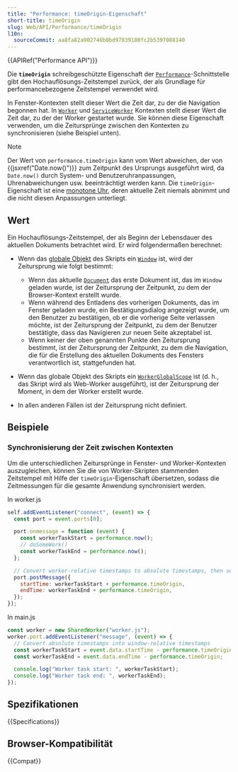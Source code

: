 ```yaml
---
title: "Performance: timeOrigin-Eigenschaft"
short-title: timeOrigin
slug: Web/API/Performance/timeOrigin
l10n:
  sourceCommit: aa8fa82a902746b0bd97839180fc2b5397088140
---
```


{{APIRef("Performance API")}}

Die **`timeOrigin`** schreibgeschützte Eigenschaft der [`Performance`](/de/docs/Web/API/Performance)-Schnittstelle gibt den Hochauflösungs-Zeitstempel zurück, der als Grundlage für performancebezogene Zeitstempel verwendet wird.

In Fenster-Kontexten stellt dieser Wert die Zeit dar, zu der die Navigation begonnen hat. In [`Worker`](/de/docs/Web/API/Worker) und [`ServiceWorker`](/de/docs/Web/API/ServiceWorker) Kontexten stellt dieser Wert die Zeit dar, zu der der Worker gestartet wurde. Sie können diese Eigenschaft verwenden, um die Zeitursprünge zwischen den Kontexten zu synchronisieren (siehe Beispiel unten).

> [!NOTE]
> Der Wert von `performance.timeOrigin` kann vom Wert abweichen, der von {{jsxref("Date.now()")}} zum Zeitpunkt des Ursprungs ausgeführt wird, da `Date.now()` durch System- und Benutzeruhranpassungen, Uhrenabweichungen usw. beeinträchtigt werden kann. Die `timeOrigin`-Eigenschaft ist eine [monotone Uhr](https://w3c.github.io/hr-time/#dfn-monotonic-clock), deren aktuelle Zeit niemals abnimmt und die nicht diesen Anpassungen unterliegt.

## Wert

Ein Hochauflösungs-Zeitstempel, der als Beginn der Lebensdauer des aktuellen Dokuments betrachtet wird. Er wird folgendermaßen berechnet:

- Wenn das [globale Objekt](/de/docs/Glossary/global_object) des Skripts ein [`Window`](/de/docs/Web/API/Window) ist, wird der Zeitursprung wie folgt bestimmt:

  - Wenn das aktuelle [`Document`](/de/docs/Web/API/Document) das erste Dokument ist, das im `Window` geladen wurde, ist der Zeitursprung der Zeitpunkt, zu dem der Browser-Kontext erstellt wurde.
  - Wenn während des Entladens des vorherigen Dokuments, das im Fenster geladen wurde, ein Bestätigungsdialog angezeigt wurde, um den Benutzer zu bestätigen, ob er die vorherige Seite verlassen möchte, ist der Zeitursprung der Zeitpunkt, zu dem der Benutzer bestätigte, dass das Navigieren zur neuen Seite akzeptabel ist.
  - Wenn keiner der oben genannten Punkte den Zeitursprung bestimmt, ist der Zeitursprung der Zeitpunkt, zu dem die Navigation, die für die Erstellung des aktuellen Dokuments des Fensters verantwortlich ist, stattgefunden hat.

- Wenn das globale Objekt des Skripts ein [`WorkerGlobalScope`](/de/docs/Web/API/WorkerGlobalScope) ist (d. h., das Skript wird als Web-Worker ausgeführt), ist der Zeitursprung der Moment, in dem der Worker erstellt wurde.
- In allen anderen Fällen ist der Zeitursprung nicht definiert.

## Beispiele

### Synchronisierung der Zeit zwischen Kontexten

Um die unterschiedlichen Zeitursprünge in Fenster- und Worker-Kontexten auszugleichen, können Sie die von Worker-Skripten stammenden Zeitstempel mit Hilfe der `timeOrigin`-Eigenschaft übersetzen, sodass die Zeitmessungen für die gesamte Anwendung synchronisiert werden.

In worker.js

```js
self.addEventListener("connect", (event) => {
  const port = event.ports[0];

  port.onmessage = function (event) {
    const workerTaskStart = performance.now();
    // doSomeWork()
    const workerTaskEnd = performance.now();
  };

  // Convert worker-relative timestamps to absolute timestamps, then send to the window
  port.postMessage({
    startTime: workerTaskStart + performance.timeOrigin,
    endTime: workerTaskEnd + performance.timeOrigin,
  });
});
```

In main.js

```js
const worker = new SharedWorker("worker.js");
worker.port.addEventListener("message", (event) => {
  // Convert absolute timestamps into window-relative timestamps
  const workerTaskStart = event.data.startTime - performance.timeOrigin;
  const workerTaskEnd = event.data.endTime - performance.timeOrigin;

  console.log("Worker task start: ", workerTaskStart);
  console.log("Worker task end: ", workerTaskEnd);
});
```

## Spezifikationen

{{Specifications}}

## Browser-Kompatibilität

{{Compat}}
